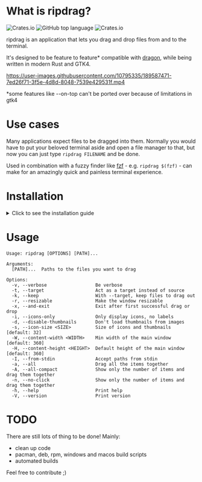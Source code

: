 # What is ripdrag?
![Crates.io](https://img.shields.io/crates/d/ripdrag?style=for-the-badge)
![GitHub top language](https://img.shields.io/github/languages/top/nik012003/ripdrag?color=dea584&style=for-the-badge)
![Crates.io](https://img.shields.io/crates/v/ripdrag?style=for-the-badge)

ripdrag is an application that lets you drag and drop files from and to the terminal.

It's designed to be feature to feature* compatible with [dragon](https://github.com/mwh/dragon), while being written in modern Rust and GTK4.

https://user-images.githubusercontent.com/10795335/189587471-7ed26f71-3f5e-4d8d-8048-7539e429531f.mp4

*some features like --on-top can't be ported over because of limitations in gtk4
# Use cases

Many applications expect files to be dragged into them. Normally you would have to put your beloved terminal aside and open a file manager to that, but now you can just type ```ripdrag FILENAME``` and be done.

Used in combination with a fuzzy finder like [fzf](https://github.com/junegunn/fzf) - e.g. ```ripdrag $(fzf)``` - can make for an amazingly quick and painless terminal experience.

# Installation
<details>
  <summary>Click to see the installation guide</summary>

### Install the required dependencies
#### Ubuntu 22.04 or later
```
sudo apt install libgtk-4-dev build-essential curl
curl --proto '=https' --tlsv1.3 https://sh.rustup.rs -sSf | sh
```
#### Fedora\CentOS\RHEL 
```
sudo dnf install cargo gdk-pixbuf2-devel pango-devel graphene-devel cairo-gobject-devel cairo-devel python2-cairo-devel gtk4-devel
```
#### Arch Linux
ripdrag is on the AUR: [ripdrag-git](https://aur.archlinux.org/packages/ripdrag-git)

If you want to install it manually, you need to install the requirements:
```
sudo pacman -Sy --needed rust gtk4 base-devel
```
#### MacOS
You need to have [homebrew](https://brew.sh) installed.
```
brew install rustup gtk4
rustup-init
```
#### NetBSD
A pre-compiled binary is available from the official repositories. To install it simply run,
```
pkgin install ripdrag
```

### Install the binary
(Do not use sudo, if you don't want it to be installed on root)
```
cargo install ripdrag
```
### Add cargo to path
(Not added by default)
```
PATH=$PATH:~/.cargo/bin
```

</details>

# Usage
```
Usage: ripdrag [OPTIONS] [PATH]...

Arguments:
  [PATH]...  Paths to the files you want to drag

Options:
  -v, --verbose                  Be verbose
  -t, --target                   Act as a target instead of source
  -k, --keep                     With --target, keep files to drag out
  -r, --resizable                Make the window resizable
  -x, --and-exit                 Exit after first successful drag or drop
  -i, --icons-only               Only display icons, no labels
  -d, --disable-thumbnails       Don't load thumbnails from images
  -s, --icon-size <SIZE>         Size of icons and thumbnails [default: 32]
  -W, --content-width <WIDTH>    Min width of the main window [default: 360]
  -H, --content-height <HEIGHT>  Default height of the main window [default: 360]
  -I, --from-stdin               Accept paths from stdin
  -a, --all                      Drag all the items together
  -A, --all-compact              Show only the number of items and drag them together
  -n, --no-click                 Show only the number of items and drag them together
  -h, --help                     Print help
  -V, --version                  Print version
```

# TODO
There are still lots of thing to be done! Mainly:
- clean up code
- pacman, deb, rpm, windows and macos build scripts
- automated builds

Feel free to contribute ;)
